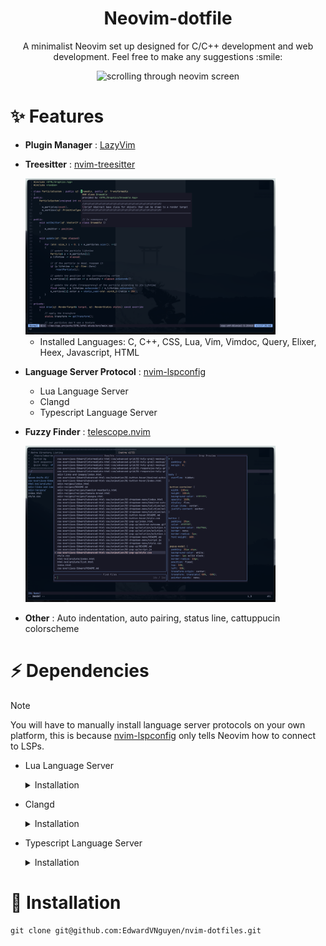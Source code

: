 <div align=center> 
  
 # Neovim-dotfile 
 
</div>

<p align=center> A minimalist Neovim set up designed for C/C++ development and web development. Feel free to make any suggestions :smile: </p>

<div align=center> 
  <img src="movingImage.gif" alt="scrolling through neovim screen" width="1000"> 
</div>

# :sparkles: Features

* __Plugin Manager__ : [LazyVim](https://github.com/LazyVim/LazyVim)

* __Treesitter__ : [nvim-treesitter](https://github.com/nvim-treesitter/nvim-treesitter)

   <img src="gettingDefintion.png" alt="image showing telescope in action" width="400">

  * Installed Languages: C, C++, CSS, Lua, Vim, Vimdoc, Query, Elixer, Heex, Javascript, HTML

* __Language Server Protocol__ : [nvim-lspconfig](https://github.com/neovim/nvim-lspconfig)

  * Lua Language Server
  * Clangd
  * Typescript Language Server

* __Fuzzy Finder__ : [telescope.nvim](https://github.com/nvim-telescope/telescope.nvim) 

   <img src="telescopeInAction.png" alt="image showing telescope in action" width="400">

* __Other__ : Auto indentation, auto pairing, status line, cattuppucin colorscheme


# :zap: Dependencies
>[!NOTE]
>You will have to manually install language server protocols on your own platform, this is because [nvim-lspconfig](https://github.com/neovim/nvim-lspconfig) only tells Neovim how to connect to LSPs.
* Lua Language Server
  <details>
  <summary> Installation </summary>
    <p> 
    
    <b>Windows</b> : `scoop install lua-language-server`
  
    <b>macOS</b> : `brew install lua-language-server`
  
    <b>Linux/Other</b> : [Official Website](https://luals.github.io/#neovim-install)
  
    </p>
  </details>

* Clangd
  <details>
    <summary> Installation </summary>
     <p>

   <b>Windows</b> : [Windows Download](https://releases.llvm.org/download.html)

  <b>macOS</b> : `brew install llvm`

   <b>Debian/Ubuntu</b> :
  ```
  sudo apt-get install clangd-12
  sudo update-alternatives --install /usr/bin/clangd clangd /usr/bin/clangd-12 100
  ```

  <b>Other</b> : [Official Website](https://clangd.llvm.org/installation)  
   </p>
    </details>
* Typescript Language Server
  <details>
    <summary> Installation </summary>

    <p>

    <b>Windows/Linux</b> : [Official Website](https://github.com/typescript-language-server/typescript-language-server)

    <b>macOS</b> `brew install typescript-language-server`

    </p>
  
  </details>
# :rocket: Installation
```
git clone git@github.com:EdwardVNguyen/nvim-dotfiles.git
```
